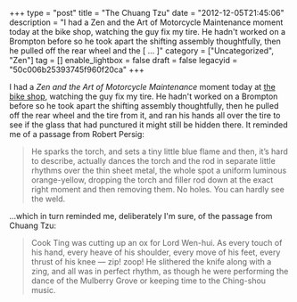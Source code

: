 +++
type = "post"
title = "The Chuang Tzu"
date = "2012-12-05T21:45:06"
description = "I had a Zen and the Art of Motorcycle Maintenance moment today at the bike shop, watching the guy fix my tire. He hadn't worked on a Brompton before so he took apart the shifting assembly thoughtfully, then he pulled off the rear wheel and the [ ... ]"
category = ["Uncategorized", "Zen"]
tag = []
enable_lightbox = false
draft = false
legacyid = "50c006b25393745f960f20ca"
+++

<p>I had a <em>Zen and the Art of Motorcycle Maintenance</em> moment today at <a href="http://www.yelp.com/biz/continuum-cycles-new-york">the bike shop</a>, watching the guy fix my tire. He hadn't worked on a Brompton before so he took apart the shifting assembly thoughtfully, then he pulled off the rear wheel and the tire from it, and ran his hands all over the tire to see if the glass that had punctured it might still be hidden there. It reminded me of a passage from Robert Persig:</p>
<blockquote>
<p>He sparks the torch, and sets a tiny little blue flame and then, it’s hard to describe, actually dances the torch and the rod in separate little rhythms over the thin sheet metal, the whole spot a uniform luminous orange-yellow, dropping the torch and filler rod down at the exact right moment and then removing them. No holes. You can hardly see the weld.</p>
</blockquote>
<p>...which in turn reminded me, deliberately I'm sure, of the passage from Chuang Tzu:</p>
<blockquote>
<p>Cook Ting was cutting up an ox for Lord Wen-hui. As every touch of his hand, every heave of his shoulder, every move of his feet, every thrust of his knee — zip! zoop! He slithered the knife along with a zing, and all was in perfect rhythm, as though he were performing the dance of the Mulberry Grove or keeping time to the Ching-shou music.</p>
</blockquote>
